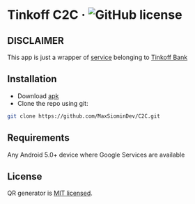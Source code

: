 # Tinkoff C2C &middot; ![GitHub license](https://img.shields.io/badge/license-MIT-blue.svg)
## DISCLAIMER
This app is just a wrapper of [service](https://tinkoff.ru/cardtocard/) belonging to [Tinkoff Bank](https://tinkoff.ru/)

## Installation

* Download [apk](https://maxsiomin.dev/apps/tinkoffc2c/c2c.apk)
* Clone the repo using git:
```bash
git clone https://github.com/MaxSiominDev/C2C.git
```
## Requirements

Any Android 5.0+ device where Google Services are available

## License 
QR generator is [MIT licensed](./LICENSE).
